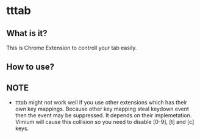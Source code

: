 # tttab

## What is it?

This is Chrome Extension to controll your tab easily.

## How to use?

## NOTE

- tttab might not work well if you use other extensions which has their own key mappings.
   Because other key mapping steal keydown event then the event may be suppressed. It depends on their implemetation. Vimium will cause this collision so you need to disable [0-9], [t] and [c] keys.



